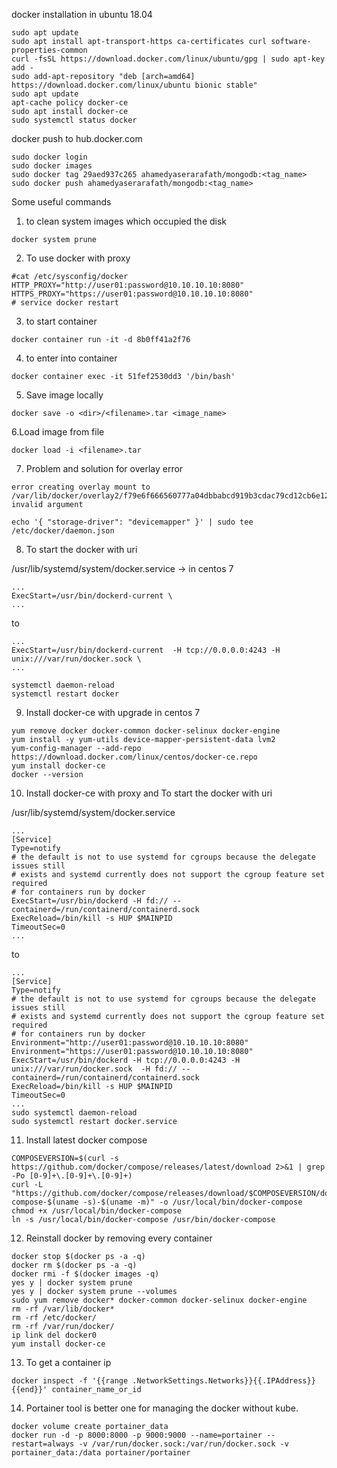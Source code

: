 docker installation in ubuntu 18.04
```
sudo apt update
sudo apt install apt-transport-https ca-certificates curl software-properties-common
curl -fsSL https://download.docker.com/linux/ubuntu/gpg | sudo apt-key add -
sudo add-apt-repository "deb [arch=amd64] https://download.docker.com/linux/ubuntu bionic stable"
sudo apt update
apt-cache policy docker-ce
sudo apt install docker-ce
sudo systemctl status docker
```

docker push to hub.docker.com
```
sudo docker login
sudo docker images
sudo docker tag 29aed937c265 ahamedyaserarafath/mongodb:<tag_name>
sudo docker push ahamedyaserarafath/mongodb:<tag_name>
```

Some useful commands
1. to clean system images which occupied the disk
```
docker system prune
```
2. To use docker with proxy
```
#cat /etc/sysconfig/docker
HTTP_PROXY="http://user01:password@10.10.10.10:8080"
HTTPS_PROXY="https://user01:password@10.10.10.10:8080"
# service docker restart

```
3. to start container
```
docker container run -it -d 8b0ff41a2f76
```
4. to enter into container
```
docker container exec -it 51fef2530dd3 '/bin/bash'
```
5. Save image locally
```
docker save -o <dir>/<filename>.tar <image_name>
```
6.Load image from file
```
docker load -i <filename>.tar
```
7. Problem and solution for overlay error
```
error creating overlay mount to /var/lib/docker/overlay2/f79e6f666560777a04dbbabcd919b3cdac79cd12cb6e124d30fc44ad063a36a1/merged: invalid argument
```
```
echo '{ "storage-driver": "devicemapper" }' | sudo tee /etc/docker/daemon.json
```
8. To start the docker with uri

/usr/lib/systemd/system/docker.service -> in centos 7
```
...
ExecStart=/usr/bin/dockerd-current \
...
```
to
```
...
ExecStart=/usr/bin/dockerd-current  -H tcp://0.0.0.0:4243 -H unix:///var/run/docker.sock \
...
```
```
systemctl daemon-reload
systemctl restart docker
```

9. Install docker-ce with upgrade in centos 7
```
yum remove docker docker-common docker-selinux docker-engine
yum install -y yum-utils device-mapper-persistent-data lvm2
yum-config-manager --add-repo https://download.docker.com/linux/centos/docker-ce.repo
yum install docker-ce
docker --version
```
10. Install docker-ce with proxy and To start the docker with uri

/usr/lib/systemd/system/docker.service
```
...
[Service]
Type=notify
# the default is not to use systemd for cgroups because the delegate issues still
# exists and systemd currently does not support the cgroup feature set required
# for containers run by docker
ExecStart=/usr/bin/dockerd -H fd:// --containerd=/run/containerd/containerd.sock
ExecReload=/bin/kill -s HUP $MAINPID
TimeoutSec=0
...
```
to
```
...
[Service]
Type=notify
# the default is not to use systemd for cgroups because the delegate issues still
# exists and systemd currently does not support the cgroup feature set required
# for containers run by docker
Environment="http://user01:password@10.10.10.10:8080"
Environment="https://user01:password@10.10.10.10:8080"
ExecStart=/usr/bin/dockerd -H tcp://0.0.0.0:4243 -H unix:///var/run/docker.sock  -H fd:// --containerd=/run/containerd/containerd.sock
ExecReload=/bin/kill -s HUP $MAINPID
TimeoutSec=0
...
sudo systemctl daemon-reload
sudo systemctl restart docker.service
```
11. Install latest docker compose
```
COMPOSEVERSION=$(curl -s https://github.com/docker/compose/releases/latest/download 2>&1 | grep -Po [0-9]+\.[0-9]+\.[0-9]+)
curl -L "https://github.com/docker/compose/releases/download/$COMPOSEVERSION/docker-compose-$(uname -s)-$(uname -m)" -o /usr/local/bin/docker-compose
chmod +x /usr/local/bin/docker-compose
ln -s /usr/local/bin/docker-compose /usr/bin/docker-compose
```
12. Reinstall docker by removing every container
```
docker stop $(docker ps -a -q)
docker rm $(docker ps -a -q)
docker rmi -f $(docker images -q)
yes y | docker system prune
yes y | docker system prune --volumes
sudo yum remove docker* docker-common docker-selinux docker-engine
rm -rf /var/lib/docker*
rm -rf /etc/docker/
rm -rf /var/run/docker/
ip link del docker0
yum install docker-ce
```
13. To get a container ip
```
docker inspect -f '{{range .NetworkSettings.Networks}}{{.IPAddress}}{{end}}' container_name_or_id
```

14. Portainer tool is better one for managing the docker without kube.
```
docker volume create portainer_data
docker run -d -p 8000:8000 -p 9000:9000 --name=portainer --restart=always -v /var/run/docker.sock:/var/run/docker.sock -v portainer_data:/data portainer/portainer
```
